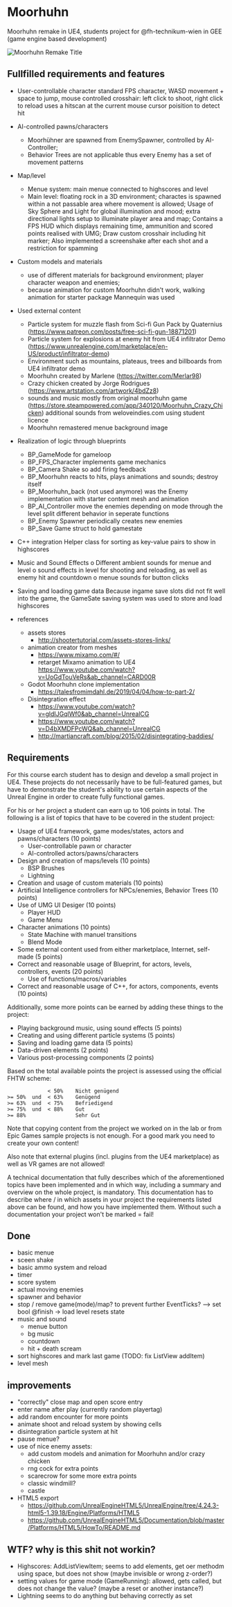 # Moorhuhn
Moorhuhn remake in UE4, students project for @fh-technikum-wien in GEE (game engine based development)

![Moorhuhn Remake Title](https://github.com/incredibleLeitman/Moorhuhn/blob/main/screenshot.png "Moorhuhn Remake Title")


## Fullfilled requirements and features

- User-controllable character
    standard FPS character, WASD movement + space to jump, mouse controlled crosshair: left click to shoot, right click to reload
    uses a hitscan at the current mouse cursor poisition to detect hit

- AI-controlled pawns/characters
    - Moorhühner are spawned from EnemySpawner, controlled by AI-Controller;
    - Behavior Trees are not applicable thus every Enemy has a set of movement patterns

- Map/level
    - Menue system: main menue connected to highscores and level
    - Main level: floating rock in a 3D environment; charactes is spawned within a not passable area where movement is allowed;
      Usage of Sky Sphere and Light for global illumination and mood; extra directional lights setup to illuminate player area and map;
      Contains a FPS HUD which displays remaining time, ammunition and scored points realised with UMG; Draw custom crosshair including hit marker;
      Also implemented a screenshake after each shot and a restriction for spamming

- Custom models and materials
    - use of different materials for background environment; player character weapon and enemies;
    - because animation for custom Moorhuhn didn't work, walking animation for starter package Mannequin was used

- Used external content
    - Particle system for muzzle flash from Sci-fi Gun Pack by Quaternius (https://www.patreon.com/posts/free-sci-fi-gun-18871201)
    - Particle system for explosions at enemy hit from UE4 infiltrator Demo (https://www.unrealengine.com/marketplace/en-US/product/infiltrator-demo)
    - Environment such as mountains, plateaus, trees and billboards from UE4 infiltrator demo
    - Moorhuhn created by Marlene (https://twitter.com/Merlar98)
    - Crazy chicken created by Jorge Rodrigues (https://www.artstation.com/artwork/4bdZz8)
    - sounds and music mostly from original moorhuhn game (https://store.steampowered.com/app/340120/Moorhuhn_Crazy_Chicken)
        additional sounds from weloveindies.com using student licence
    - Moorhuhn remastered menue background image

- Realization of logic through blueprints
    - BP_GameMode for gameloop
    - BP_FPS_Character implements game mechanics
    - BP_Camera Shake so add firing feedback
    - BP_Moorhuhn reacts to hits, plays animations and sounds; destroy itself
    - BP_Moorhuhn_back (not used anymore) was the Enemy implementation with starter content mesh and animation
    - BP_AI_Controller move the enemies depending on mode through the level
        split different behavior in seperate functions
    - BP_Enemy Spawner periodically creates new enemies
    - BP_Save Game struct to hold gamestate

- C++ integration
    Helper class for sorting as key-value pairs to show in highscores

- Music and Sound Effects
    o Different ambient sounds for menue and level
    o sound effects in level for shooting and reloading, as well as enemy hit and countdown
    o menue sounds for button clicks

- Saving and loading game data
    Because ingame save slots did not fit well into the game, the GameSate saving system was used
    to store and load highscores


- references
    - assets stores
        - http://shootertutorial.com/assets-stores-links/
    - animation creator from meshes
        - https://www.mixamo.com/#/
        - retarget Mixamo animation to UE4 https://www.youtube.com/watch?v=UoGdTouVeRs&ab_channel=CARD00R
    - Godot Moorhuhn clone implementation
        - https://talesfromimdahl.de/2019/04/04/how-to-part-2/
    - Disintegration effect
        - https://www.youtube.com/watch?v=gldIJGqlWf0&ab_channel=UnrealCG
        - https://www.youtube.com/watch?v=D4bXMDFPcWQ&ab_channel=UnrealCG
        - http://martiancraft.com/blog/2015/02/disintegrating-baddies/


## Requirements

For this course earch student has to design and develop a small project in UE4. These projects do not necessarily have to be full-featured games, but have to demonstrate the student's ability to use certain aspects of the Unreal Engine in order to create fully functional games.

For his or her project a student can earn up to 106 points in total.
The following is a list of topics that have to be covered in the student project:

- Usage of UE4 framework, game modes/states, actors and pawns/characters (10 points)
    - User-controllable pawn or character
    - AI-controlled actors/pawns/characters 
- Design and creation of maps/levels (10 points)
    - BSP Brushes
    - Lightning
- Creation and usage of custom materials (10 points)
- Artificial Intelligence controllers for NPCs/enemies, Behavior Trees (10 points)
- Use of UMG UI Desiger (10 points)
    - Player HUD
    - Game Menu
- Character animations (10 points)
    - State Machine with manuel transitions
    - Blend Mode
- Some external content used from either marketplace, Internet, self-made (5 points)
- Correct and reasonable usage of Blueprint, for actors, levels, controllers, events (20 points)
    - Use of functions/macros/variables 
- Correct and reasonable usage of C++, for actors, components, events (10 points)

Additionally, some more points can be earned by adding these things to the project:

- Playing background music, using sound effects (5 points)
- Creating and using different particle systems (5 points)
- Saving and loading game data (5 points)
- Data-driven elements (2 points)
- Various post-processing components (2 points)


Based on the total available points the project is assessed using the official FHTW scheme:

```
             < 50%    Nicht genügend
>= 50%  und  < 63%    Genügend
>= 63%  und  < 75%    Befriedigend
>= 75%  und  < 88%    Gut
>= 88%                Sehr Gut
```

Note that copying content from the project we worked on in the lab or from Epic Games sample projects is not enough.
For a good mark you need to create your own content!

Also note that external plugins (incl. plugins from the UE4 marketplace) as well as VR games are not allowed!

A technical documentation that fully describes which of the aforementioned topics have been implemented and in which way, including a summary and overview on the whole project, is mandatory. This documentation has to describe where / in which assets in your project the requirements listed above can be found, and how you have implemented them. Without such a documentation your project won't be marked = fail!



## Done

- basic menue
- sceen shake
- basic ammo system and reload
- timer
- score system
- actual moving enemies
- spawner and behavior
- stop / remove game(mode)/map? to prevent further EventTicks? --> set bool @finish -> load level resets state
- music and sound
    - menue button
    - bg music
    - countdown
    - hit + death scream
- sort highscores and mark last game (TODO: fix ListView addItem)
- level mesh


## improvements

- "correctly" close map and open score entry
- enter name after play (currently random playertag)
- add random encounter for more points
- animate shoot and reload system by showing cells
- disintegration particle system at hit
- pause menue?
- use of nice enemy assets:
    - add custom models and animation for Moorhuhn and/or crazy chicken
    - rng cock for extra points
    - scarecrow for some more extra points
    - classic windmill?
    - castle
- HTML5 export
    - https://github.com/UnrealEngineHTML5/UnrealEngine/tree/4.24.3-html5-1.39.18/Engine/Platforms/HTML5
    - https://github.com/UnrealEngineHTML5/Documentation/blob/master/Platforms/HTML5/HowTo/README.md


## WTF? why is this shit not workin?
- Highscores: AddListViewItem; seems to add elements, get oer methodm using space, but does not show (maybe invisible or wrong z-order?)
- setting values for game mode (GameRunning): allowed, gets called, but does not change the value? (maybe a reset or another instance?)
- Lightning seems to do anything but behaving correctly as set